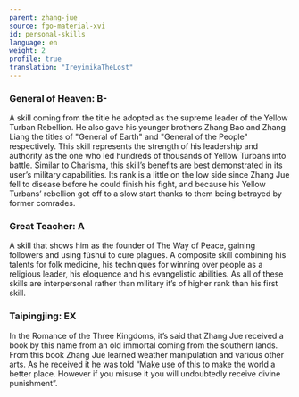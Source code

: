 ```yaml
---
parent: zhang-jue
source: fgo-material-xvi
id: personal-skills
language: en
weight: 2
profile: true
translation: "IreyimikaTheLost"
---
```


### General of Heaven: B-

A skill coming from the title he adopted as the supreme leader of the Yellow Turban Rebellion. He also gave his younger brothers Zhang Bao and Zhang Liang the titles of "General of Earth" and "General of the People" respectively. This skill represents the strength of his leadership and authority as the one who led hundreds of thousands of Yellow Turbans into battle. Similar to Charisma, this skill’s benefits are best demonstrated in its user’s military capabilities. Its rank is a little on the low side since Zhang Jue fell to disease before he could finish his fight, and because his Yellow Turbans’ rebellion got off to a slow start thanks to them being betrayed by former comrades.

### Great Teacher: A

A skill that shows him as the founder of The Way of Peace, gaining followers and using fúshuǐ to cure plagues. A composite skill combining his talents for folk medicine, his techniques for winning over people as a religious leader, his eloquence and his evangelistic abilities. As all of these skills are interpersonal rather than military it’s of higher rank than his first skill.

### Taipingjing: EX

In the Romance of the Three Kingdoms, it’s said that Zhang Jue received a book by this name from an old immortal coming from the southern lands. From this book Zhang Jue learned weather manipulation and various other arts. As he received it he was told “Make use of this to make the world a better place. However if you misuse it you will undoubtedly receive divine punishment”.
